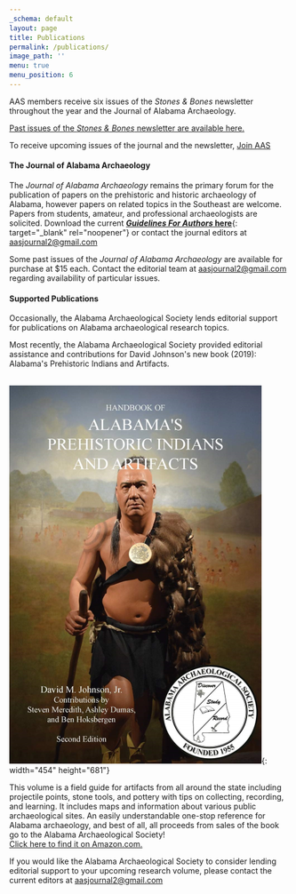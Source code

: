 ```yaml
---
_schema: default
layout: page
title: Publications
permalink: /publications/
image_path: ''
menu: true
menu_position: 6
---
```

AAS members receive six issues of the *Stones & Bones* newsletter throughout the year and the Journal of Alabama Archaeology.

[Past issues of the *Stones & Bones* newsletter are available here.](/stones_bones/)

To receive upcoming issues of the journal and the newsletter, [Join AAS](/support/)

#### The Journal of Alabama Archaeology

The *Journal of Alabama Archaeology* remains the primary forum for the publication of papers on the prehistoric and historic archaeology of Alabama, however papers on related topics in the Southeast are welcome. Papers from students, amateur, and professional archaeologists are solicited. Download the current [***Guidelines For Authors* here**](https://alabamaarchaeology.org/files/authorsinfo.pdf){: target="_blank" rel="noopener"} or contact the journal editors at [aasjournal2@gmail.com](mailto:aasjournal2@gmail.com)

Some past issues of the *Journal of Alabama Archaeology* are available for purchase at $15 each. Contact the editorial team at [aasjournal2@gmail.com](mailto:aasjournal2@gmail.com) regarding availability of particular issues.

#### Supported Publications

Occasionally, the Alabama Archaeological Society lends editorial support for publications on Alabama archaeological research topics.

Most recently, the Alabama Archaeological Society provided editorial assistance and contributions for David Johnson's new book (2019): Alabama's Prehistoric Indians and Artifacts.

&nbsp; &nbsp; &nbsp; &nbsp; &nbsp; &nbsp; &nbsp; &nbsp; &nbsp; &nbsp; &nbsp; &nbsp; &nbsp;&nbsp; ![](/uploads/alabama-handbook-2nd-edition-small-1.png){: width="454" height="681"}

This volume is a field guide for artifacts from all around the state including projectile points, stone tools, and pottery with tips on collecting, recording, and learning. It includes maps and information about various public archaeological sites. An easily understandable one-stop reference for Alabama archaeology, and best of all, all proceeds from sales of the book go to the Alabama Archaeological Society!<br>[Click here to find it on Amazon.com.](https://www.amazon.com/HANDBOOK-ALABAMAS-PREHISTORIC-INDIANS-ARTIFACTS/dp/099938306X/ref=d_pd_sbs_vft_none_sccl_2_1/137-1481578-6354418?pd_rd_w=4592U&amp;content-id=amzn1.sym.979276af-0315-48f7-920c-ae1ddfce33e2&amp;pf_rd_p=979276af-0315-48f7-920c-ae1ddfce33e2&amp;pf_rd_r=J4SF80PVN4D1R3MD4YDN&amp;pd_rd_wg=7GylK&amp;pd_rd_r=e0318e9b-d0f2-4056-985d-e3b2177e252a&amp;pd_rd_i=099938306X&amp;psc=1)

If you would like the Alabama Archaeological Society to consider lending editorial support to your upcoming research volume, please contact the current editors at [aasjournal2@gmail.com](mailto:aasjournal2@gmail.com)